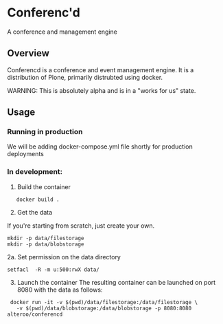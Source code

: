 # Conferenc'd
A conference and management engine

## Overview
Conferencd is a conference and event management engine.
It is a distribution of Plone, primarily distrubted using docker.

WARNING: This is absolutely alpha and is in a "works for us" state.

## Usage

### Running in production
We will be adding docker-compose.yml file shortly for production deployments

### In development:
1. Build the container
```
   docker build .
```
2. Get the data

If you're starting from scratch, just create your own.
```
mkdir -p data/filestorage
mkdir -p data/blobstorage
```
2a. Set permission on the data directory
```
setfacl  -R -m u:500:rwX data/
```
3. Launch the container
The resulting container can be launched on port 8080 with the data as follows:
```
 docker run -it -v $(pwd)/data/filestorage:/data/filestorage \ 
   -v $(pwd)/data/blobstorage:/data/blobstorage -p 8080:8080 alteroo/conferencd
```

